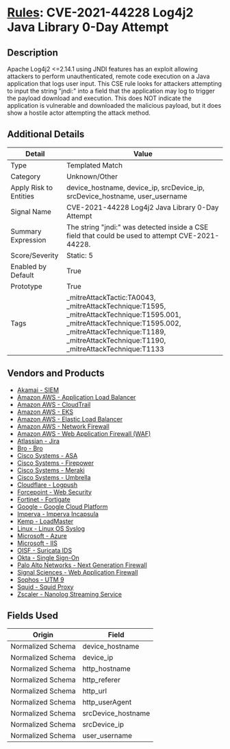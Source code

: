 # [Rules](README.md): CVE-2021-44228 Log4j2 Java Library 0-Day Attempt

## Description
Apache Log4j2 <=2.14.1 using JNDI features has an exploit allowing attackers to perform unauthenticated, remote code execution on a Java application that logs user input. This CSE rule looks for attackers attempting to input the string "jndi:" into a field that the application may log to trigger the payload download and execution. This does NOT indicate the application is vulnerable and downloaded the malicious payload, but it does show a hostile actor attempting the attack method.

## Additional Details
|Detail|Value|
|----|----|
|Type|Templated Match|
|Category|Unknown/Other|
|Apply Risk to Entities|device_hostname, device_ip, srcDevice_ip, srcDevice_hostname, user_username|
|Signal Name|CVE-2021-44228 Log4j2 Java Library 0-Day Attempt|
|Summary Expression|The string "jndi:" was detected inside a CSE field that could be used to attempt CVE-2021-44228.|
|Score/Severity|Static: 5|
|Enabled by Default|True|
|Prototype|True|
|Tags|_mitreAttackTactic:TA0043, _mitreAttackTechnique:T1595, _mitreAttackTechnique:T1595.001, _mitreAttackTechnique:T1595.002, _mitreAttackTechnique:T1189, _mitreAttackTechnique:T1190, _mitreAttackTechnique:T1133|
## Vendors and Products
- [Akamai - SIEM](../products/9a28f2af-5526-414d-973b-c3fc7984b8a1.md)
- [Amazon AWS - Application Load Balancer](../products/5bb9e0b3-8d57-4b10-8952-0b6ffe91b599.md)
- [Amazon AWS - CloudTrail](../products/033624b0-218e-4dcb-b93f-0f1fb1806c56.md)
- [Amazon AWS - EKS](../products/234ec2b5-4142-4837-bc78-95da8a2db81a.md)
- [Amazon AWS - Elastic Load Balancer](../products/59a3cd41-b6d2-4ab7-a0ff-6d5abd14ac43.md)
- [Amazon AWS - Network Firewall](../products/3a82061c-2ca3-4289-9c9b-78756001aa38.md)
- [Amazon AWS - Web Application Firewall (WAF)](../products/072b85a2-1765-45c2-911d-b0509880326e.md)
- [Atlassian - Jira](../products/64088efc-3f28-448d-b386-000deebc7d89.md)
- [Bro - Bro](../products/37C866BF-72E1-470A-9072-EDB908F56951.md)
- [Cisco Systems - ASA](../products/be4f7473-fe69-4311-8859-3561900060bf.md)
- [Cisco Systems - Firepower](../products/da9e05a5-3fd3-46a7-a107-ae03c01e3f5a.md)
- [Cisco Systems - Meraki](../products/724c9add-8cd9-4013-b9e1-a907b96da426.md)
- [Cisco Systems - Umbrella](../products/5ba50e74-3c05-4ea8-aeaf-5efde588c60f.md)
- [Cloudflare - Logpush](../products/c2503fcc-ef30-4e40-bb32-0bf47151b140.md)
- [Forcepoint - Web Security](../products/e90edc67-68d4-4d67-82f6-4524f94b59bb.md)
- [Fortinet - Fortigate](../products/c57e2c85-4fc1-4fb7-8fa1-dbc5235231ad.md)
- [Google - Google Cloud Platform](../products/dcc85cfc-a698-4d09-87de-f2c723f3ad07.md)
- [Imperva - Imperva Incapsula](../products/2a236ab1-77d2-4867-a571-a1cfd64528e6.md)
- [Kemp - LoadMaster](../products/e0763d80-29ce-43a0-b0ab-69c621abb3eb.md)
- [Linux - Linux OS Syslog](../products/0e20c932-d992-4bd4-b276-c15119ca5c0b.md)
- [Microsoft - Azure](../products/a1225af5-e778-4068-a9a2-47da93d1ff24.md)
- [Microsoft - IIS](../products/fca8785d-4823-4442-86b2-8acbaa176da4.md)
- [OISF - Suricata IDS](../products/afabb29d-e728-410f-b7c6-acfa9efbe1ed.md)
- [Okta - Single Sign-On](../products/51278354-d6b5-4c8e-a8fd-8197df334e67.md)
- [Palo Alto Networks - Next Generation Firewall](../products/46f5fa2c-1a62-4692-82ad-ed87800a0adb.md)
- [Signal Sciences - Web Application Firewall](../products/2f2fbe08-ab8b-4626-81fd-eaa41b563c49.md)
- [Sophos - UTM 9](../products/0fb003bc-8383-442f-8f3d-afcfbaefe617.md)
- [Squid - Squid Proxy](../products/af61d8a8-3eba-42fb-9f17-87443924f3f4.md)
- [Zscaler - Nanolog Streaming Service](../products/6299d728-14f7-455e-85c5-ea8ec65a654a.md)


## Fields Used

|Origin|Field|
|----|----|
|Normalized Schema|device_hostname|
|Normalized Schema|device_ip|
|Normalized Schema|http_hostname|
|Normalized Schema|http_referer|
|Normalized Schema|http_url|
|Normalized Schema|http_userAgent|
|Normalized Schema|srcDevice_hostname|
|Normalized Schema|srcDevice_ip|
|Normalized Schema|user_username|


